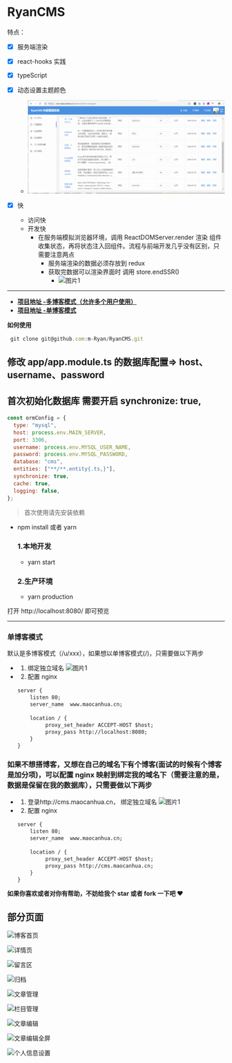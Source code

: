 # RyanCMS

特点：

- [x] 服务端渲染

- [x] react-hooks 实践

- [x] typeScript

- [x] 动态设置主题颜色

  - ![图片1](./show.gif)

- [x] 快
  - 访问快
  - 开发快
    - 在服务端模拟浏览器环境，调用 ReactDOMServer.render 渲染 组件收集状态，再将状态注入回组件。流程与前端开发几乎没有区别，只需要注意两点
      - 服务端渲染的数据必须存放到 redux
      - 获取完数据可以渲染界面时 调用 store.endSSR()
        - ![图片1](http://assets.maocanhua.cn/FqZ9ACaM4FyzH_ebtLEkt2Zrs3yl)

---

- **[项目地址 -多博客模式（允许多个用户使用）](http://cms.maocanhua.cn)**
- **[项目地址 -单博客模式](http://www.maocanhua.cn)**

**如何使用**

```js
 git clone git@github.com:m-Ryan/RyanCMS.git
```

## 修改 app/app.module.ts 的数据库配置=> host、username、password

## 首次初始化数据库 需要开启 synchronize: true,

```js
const ormConfig = {
  type: "mysql",
  host: process.env.MAIN_SERVER,
  port: 3306,
  username: process.env.MYSQL_USER_NAME,
  password: process.env.MYSQL_PASSWORD,
  database: "cms",
  entities: ["**/**.entity{.ts,}"],
  synchronize: true,
  cache: true,
  logging: false,
};
```

> 首次使用请先安装依赖

- npm install 或者 yarn

  ### 1.本地开发

  - yarn start

  ### 2.生产环境

  - yarn production

打开 http://localhost:8080/ 即可预览

---

### 单博客模式

默认是多博客模式（/u/xxx），如果想以单博客模式(/)，只需要做以下两步

- 1. 绑定独立域名
     ![图片1](http://assets.maocanhua.cn/FvRwRN4Ge3saRqOEVwMa1addqbIB)

- 2. 配置 nginx

  ```
  server {
      listen 80;
      server_name  www.maocanhua.cn;

      location / {
           proxy_set_header ACCEPT-HOST $host;
           proxy_pass http://localhost:8080;
      }
  }

  ```

### 如果不想搭博客，又想在自己的域名下有个博客(面试的时候有个博客是加分项)，可以配置 nginx 映射到绑定我的域名下（需要注意的是，数据是保留在我的数据库），只需要做以下两步

- 1. 登录http://cms.maocanhua.cn， 绑定独立域名
     ![图片1](http://assets.maocanhua.cn/FvRwRN4Ge3saRqOEVwMa1addqbIB)

- 2. 配置 nginx

  ```
  server {
      listen 80;
      server_name  www.maocanhua.cn;

      location / {
           proxy_set_header ACCEPT-HOST $host;
           proxy_pass http://cms.maocanhua.cn;
      }
  }

  ```

**如果你喜欢或者对你有帮助，不妨给我个 star 或者 fork 一下吧 ❤️**

## 部分页面

![博客首页](http://assets.maocanhua.cn/FqmWmTvur0mTxa000AIAWxkycZTI)

![详情页](http://assets.maocanhua.cn/FlvtGEyl3Zf96yciMPfD-JfpHqsA)

![留言区](http://assets.maocanhua.cn/Fmd9twKGnDdx_if1xp8CReEjc3ZJ)

![归档](http://assets.maocanhua.cn/FnbQyUiK8BbtMocOhiJDQ4qnmdaj)

![文章管理](http://assets.maocanhua.cn/FoxpVX3brem5H01CGsXJB4mkqVaM)

![栏目管理](http://assets.maocanhua.cn/FrJgYl-vgD_419DDr4oUUHfzi75m)

![文章编辑](http://assets.maocanhua.cn/FmfEGrUJNw_-tEJpX9bzx1pnElCZ)

![文章编辑全屏](http://assets.maocanhua.cn/FvvPYQ692UwIk5qgkpb_mw1A6YGF)

![个人信息设置](http://assets.maocanhua.cn/Fm8dIQh7Oquh3IzFkeOipPi_eveH)
